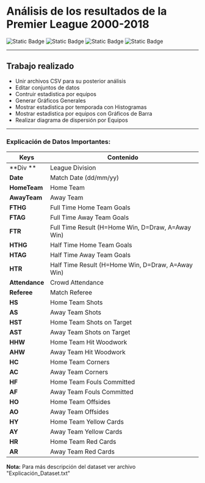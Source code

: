 # Análisis de los resultados de la Premier League 2000-2018

![Static Badge](https://img.shields.io/badge/jupyter-%23FF5833.svg?style=for-the-badge&logo=jupyter&logoColor=white) ![Static Badge](https://img.shields.io/badge/numpy-%23013243.svg?style=for-the-badge&logo=numpy&logoColor=white) ![Static Badge](https://img.shields.io/badge/pandas-%23150458.svg?style=for-the-badge&logo=pandas&logoColor=white) ![Static Badge](https://img.shields.io/badge/Plotly-%233F4F75.svg?style=for-the-badge&logo=plotly&logoColor=white)

------------
## Trabajo realizado
* Unir archivos CSV para su posterior análisis 
* Editar conjuntos de datos
* Contruir estadistica por equipos
* Generar Gráficos Generales 
* Mostrar estadistica por temporada con Histogramas
* Mostrar estadistica por equipos con Gráficos de Barra
* Realizar diagrama de dispersión por Equipos 

------------
### Explicación de Datos Importantes: 
Keys  | Contenido
------------- | -------------
**Div ** | League Division
**Date** | Match Date (dd/mm/yy)
**HomeTeam** | Home Team
**AwayTeam** | Away Team
**FTHG** | Full Time Home Team Goals
**FTAG** | Full Time Away Team Goals
**FTR** | Full Time Result (H=Home Win, D=Draw, A=Away Win)
**HTHG** | Half Time Home Team Goals
**HTAG** | Half Time Away Team Goals
**HTR** | Half Time Result (H=Home Win, D=Draw, A=Away Win)
**Attendance**| Crowd Attendance
**Referee** | Match Referee
**HS** | Home Team Shots 
**AS** | Away Team Shots
**HST** | Home Team Shots on Target
**AST** | Away Team Shots on Target
**HHW** | Home Team Hit Woodwork
**AHW** | Away Team Hit Woodwork
**HC** | Home Team Corners
**AC** | Away Team Corners
**HF** | Home Team Fouls Committed
**AF** | Away Team Fouls Committed
**HO** | Home Team Offsides
**AO** | Away Team Offsides
**HY** | Home Team Yellow Cards
**AY** | Away Team Yellow Cards
**HR** | Home Team Red Cards
**AR** | Away Team Red Cards

**Nota:** Para más descripción del dataset ver archivo "Explicación_Dataset.txt"
